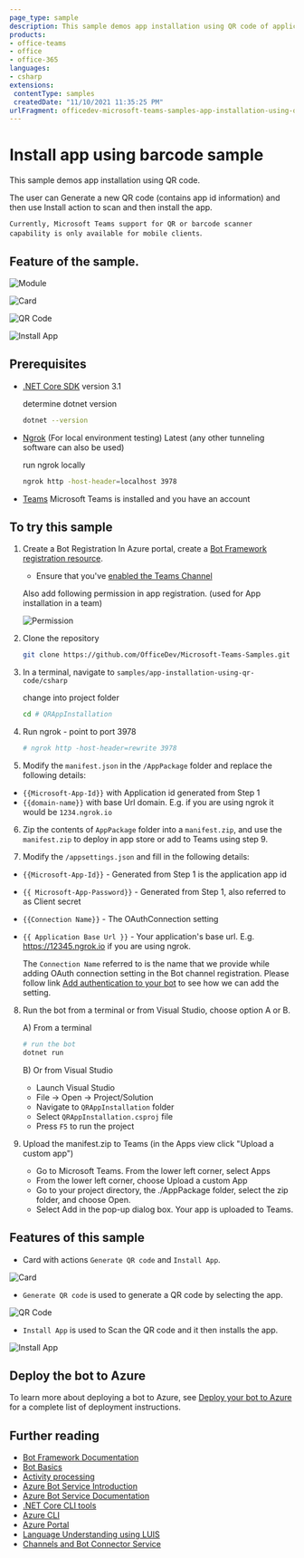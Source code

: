 ```yaml
---
page_type: sample
description: This sample demos app installation using QR code of application's app id
products:
- office-teams
- office
- office-365
languages:
- csharp
extensions:
 contentType: samples
 createdDate: "11/10/2021 11:35:25 PM"
urlFragment: officedev-microsoft-teams-samples-app-installation-using-qr-code-csharp
---
```


# Install app using barcode sample

This sample demos app installation using QR code.

The user can Generate a new QR code (contains app id information) and then use Install action to scan and then install the app.

`Currently, Microsoft Teams support for QR or barcode scanner capability is only available for mobile clients`.

## Feature of the sample.

![Module](QRAppInstallation/Images/QRAppInstallationModule.gif)

![Card](QRAppInstallation/Images/CardWithButtons.png)

![QR Code](QRAppInstallation/Images/QRCode.png)

![Install App](QRAppInstallation/Images/AppInstallation.png)

## Prerequisites

- [.NET Core SDK](https://dotnet.microsoft.com/download) version 3.1

  determine dotnet version
  ```bash
  dotnet --version
  ```
- [Ngrok](https://ngrok.com/download) (For local environment testing) Latest (any other tunneling software can also be used)
  
  run ngrok locally
  ```bash
  ngrok http -host-header=localhost 3978
  ```
- [Teams](https://teams.microsoft.com) Microsoft Teams is installed and you have an account

## To try this sample

1) Create a Bot Registration
   In Azure portal, create a [Bot Framework registration resource](https://docs.microsoft.com/en-us/azure/bot-service/bot-builder-authentication?view=azure-bot-service-4.0&tabs=csharp%2Caadv2).

   - Ensure that you've [enabled the Teams Channel](https://docs.microsoft.com/en-us/azure/bot-service/channel-connect-teams?view=azure-bot-service-4.0)
   
   Also add following permission in app registration. (used for App installation in a team)
   
   ![Permission](QRAppInstallation/Images/Permission.png)

2) Clone the repository
   ```bash
   git clone https://github.com/OfficeDev/Microsoft-Teams-Samples.git
   ```
   
3) In a terminal, navigate to `samples/app-installation-using-qr-code/csharp`

    change into project folder
    ```bash
    cd # QRAppInstallation
    ```
    
4) Run ngrok - point to port 3978

    ```bash
    # ngrok http -host-header=rewrite 3978
    ```
 
5) Modify the `manifest.json` in the `/AppPackage` folder and replace the following details:
  - `{{Microsoft-App-Id}}` with Application id generated from Step 1
  - `{{domain-name}}` with base Url domain. E.g. if you are using ngrok it would be `1234.ngrok.io`

6) Zip the contents of `AppPackage` folder into a `manifest.zip`, and use the `manifest.zip` to deploy in app store or add to Teams using step 9.

7) Modify the `/appsettings.json` and fill in the following details:
  - `{{Microsoft-App-Id}}` - Generated from Step 1 is the application app id
  - `{{ Microsoft-App-Password}}` - Generated from Step 1, also referred to as Client secret
  - `{{Connection Name}}` - The OAuthConnection setting 
  - `{{ Application Base Url }}` - Your application's base url. E.g. https://12345.ngrok.io if you are using ngrok.

    The `Connection Name` referred to is the name that we provide while adding OAuth connection setting in the Bot channel registration.
    Please follow link [Add authentication to your bot](https://docs.microsoft.com/en-us/microsoftteams/platform/bots/how-to/authentication/add-authentication?tabs=dotnet%2Cdotnet-sample#azure-ad-v2) to see how we can add the setting.
  
8) Run the bot from a terminal or from Visual Studio, choose option A or B.
 
   A) From a terminal
     ```bash
     # run the bot
     dotnet run
     ```

   B) Or from Visual Studio
     - Launch Visual Studio
     - File -> Open -> Project/Solution
     - Navigate to `QRAppInstallation` folder
     - Select `QRAppInstallation.csproj` file
     - Press `F5` to run the project 

9) Upload the manifest.zip to Teams (in the Apps view click "Upload a custom app")
   - Go to Microsoft Teams. From the lower left corner, select Apps
   - From the lower left corner, choose Upload a custom App
   - Go to your project directory, the ./AppPackage folder, select the zip folder, and choose Open.
   - Select Add in the pop-up dialog box. Your app is uploaded to Teams.

## Features of this sample

- Card with actions `Generate QR code` and `Install App`. 

![Card](QRAppInstallation/Images/CardWithButtons.png)

- `Generate QR code` is used to generate a QR code by selecting the app.

![QR Code](QRAppInstallation/Images/QRCode.png)

- `Install App` is used to Scan the QR code and it then installs the app.

![Install App](QRAppInstallation/Images/AppInstallation.png)

## Deploy the bot to Azure

To learn more about deploying a bot to Azure, see [Deploy your bot to Azure](https://aka.ms/azuredeployment) for a complete list of deployment instructions.

## Further reading

- [Bot Framework Documentation](https://docs.botframework.com)
- [Bot Basics](https://docs.microsoft.com/azure/bot-service/bot-builder-basics?view=azure-bot-service-4.0)
- [Activity processing](https://docs.microsoft.com/en-us/azure/bot-service/bot-builder-concept-activity-processing?view=azure-bot-service-4.0)
- [Azure Bot Service Introduction](https://docs.microsoft.com/azure/bot-service/bot-service-overview-introduction?view=azure-bot-service-4.0)
- [Azure Bot Service Documentation](https://docs.microsoft.com/azure/bot-service/?view=azure-bot-service-4.0)
- [.NET Core CLI tools](https://docs.microsoft.com/en-us/dotnet/core/tools/?tabs=netcore2x)
- [Azure CLI](https://docs.microsoft.com/cli/azure/?view=azure-cli-latest)
- [Azure Portal](https://portal.azure.com)
- [Language Understanding using LUIS](https://docs.microsoft.com/en-us/azure/cognitive-services/luis/)
- [Channels and Bot Connector Service](https://docs.microsoft.com/en-us/azure/bot-service/bot-concepts?view=azure-bot-service-4.0)

